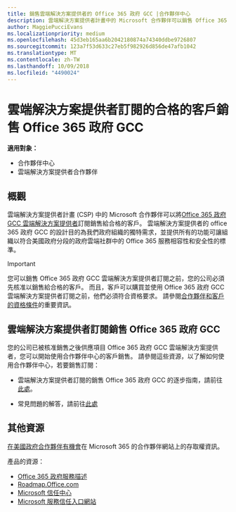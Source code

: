 ```yaml
---
title: 銷售雲端解決方案提供者的 Office 365 政府 GCC |合作夥伴中心
description: 雲端解決方案提供者計畫中的 Microsoft 合作夥伴可以銷售 Office 365 政府 GCC 雲端解決方案提供者訂閱給合格的客戶。 雲端解決方案提供者的 office 365 政府 GCC 的設計目的是為美國政府和政府約聘人員存取各級職權的雲端生產力服務套件，並包含狀態、 本機、 部落、 聯邦平民，和聯邦防禦機構。
author: MaggiePucciEvans
ms.localizationpriority: medium
ms.openlocfilehash: 45d3eb165aa6b2042180874a74340ddbe9726807
ms.sourcegitcommit: 123a7f53d633c27eb5f982926d856de47afb1042
ms.translationtype: MT
ms.contentlocale: zh-TW
ms.lasthandoff: 10/09/2018
ms.locfileid: "4490024"
---
```

# <a name="sell-office-365-government-gcc-for-csp-subscriptions-to-qualified-customers"></a>雲端解決方案提供者訂閱的合格的客戶銷售 Office 365 政府 GCC

**適用對象：**

-  合作夥伴中心
-  雲端解決方案提供者合作夥伴


## <a name="overview"></a>概觀

雲端解決方案提供者計畫 (CSP) 中的 Microsoft 合作夥伴可以將[Office 365 政府 GCC 雲端解決方案提供者](https://www.microsoft.com/microsoft-365/partners/governmentforCSP)訂閱銷售給合格的客戶。 雲端解決方案提供者的 office 365 政府 GCC 的設計目的為我們政府組織的獨特需求，並提供所有的功能可讓組織以符合美國政府分段的政府雲端社群中的 Office 365 服務相容性和安全性的標準。 

>[!IMPORTANT] 
>您可以銷售 Office 365 政府 GCC 雲端解決方案提供者訂閱之前，您的公司必須先核准以銷售給合格的客戶。 而且，客戶可以購買並使用 Office 365 政府 GCC 雲端解決方案提供者訂閱之前，他們必須符合資格要求。 請參閱[合作夥伴和客戶的資格條件](csp-gcc-validate.md)的重要資訊。


## <a name="sell-office-365-government-gcc-for-csp-subscriptions"></a>雲端解決方案提供者訂閱銷售 Office 365 政府 GCC

您的公司已被核准銷售之後供應項目 Office 365 政府 GCC 雲端解決方案提供者，您可以開始使用合作夥伴中心的客戶銷售。 請參閱這些資源，以了解如何使用合作夥伴中心，若要銷售訂閱： 

-   雲端解決方案提供者訂閱的銷售 Office 365 政府 GCC 的逐步指南，請前往[此處](https://go.microsoft.com/fwlink/?linkid=2007323)。  

-   常見問題的解答，請前往[此處](https://o365pp.blob.core.windows.net/media/Resources/GCC/Office%20365%20Government%20GCC%20for%20CSP%20Partner%20FAQ.docx)


## <a name="additional-resources"></a>其他資源

[在美國政府合作夥伴有機會](https://www.microsoft.com/microsoft-365/partners/governmentforCSP)在 Microsoft 365 的合作夥伴網站上的存取權資訊。

產品的資源：

- [Office 365 政府服務描述](https://technet.microsoft.com/library/mt774581.aspx)
- [Roadmap.Office.com](https://products.office.com/business/office-365-roadmap)
- [Microsoft 信任中心](https://www.microsoft.com/TrustCenter/)
- [Microsoft 服務信任入口網站](https://aka.ms/STP)

